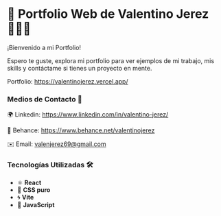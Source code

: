 # 🚀 Portfolio Web de Valentino Jerez 👨🏻‍💻

¡Bienvenido a mi Portfolio!

Espero te guste, explora mi portfolio para ver ejemplos de mi trabajo, mis skills y contáctame si tienes un proyecto en mente.

Portfolio: https://valentinojerez.vercel.app/

### Medios de Contacto 📲
🌍 Linkedin: https://www.linkedin.com/in/valentino-jerez/

🎨 Behance: https://www.behance.net/valentinojerez

✉️  Email: valenjerez69@gmail.com

### Tecnologías Utilizadas 🛠️
- ⚛️ **React**
- 🎨 **CSS puro**
- 🌀 **Vite**
- 🚀 **JavaScript**
